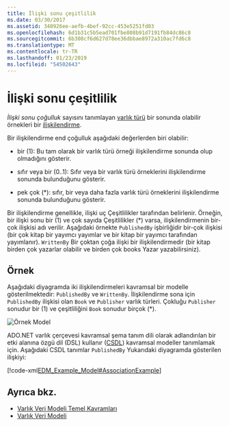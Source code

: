```yaml
---
title: İlişki sonu çeşitlilik
ms.date: 03/30/2017
ms.assetid: 340926ee-aefb-4bef-92cc-453e5251fd03
ms.openlocfilehash: 6d1b31c5b5ead701fbe808b91d7191fb84dc86c8
ms.sourcegitcommit: 6b308cf6d627d78ee36dbbae8972a310ac7fd6c8
ms.translationtype: MT
ms.contentlocale: tr-TR
ms.lasthandoff: 01/23/2019
ms.locfileid: "54502643"
---
```

# <a name="association-end-multiplicity"></a>İlişki sonu çeşitlilik
*İlişki sonu çoğulluk* sayısını tanımlayan [varlık türü](../../../../docs/framework/data/adonet/entity-type.md) bir sonunda olabilir örnekleri bir [ilişkilendirme](../../../../docs/framework/data/adonet/association-type.md).  
  
 Bir ilişkilendirme end çoğulluk aşağıdaki değerlerden biri olabilir:  
  
-   bir (1): Bu tam olarak bir varlık türü örneği ilişkilendirme sonunda olup olmadığını gösterir.  
  
-   sıfır veya bir (0..1): Sıfır veya bir varlık türü örneklerini ilişkilendirme sonunda bulunduğunu gösterir.  
  
-   pek çok (*): sıfır, bir veya daha fazla varlık türü örneklerini ilişkilendirme sonunda bulunduğunu gösterir.  
  
 Bir ilişkilendirme genellikle, ilişki uç Çeşitlilikler tarafından belirlenir. Örneğin, bir ilişki sonu bir (1) ve çok sayıda Çeşitlilikler (*) varsa, ilişkilendirmenin bir-çok ilişkisi adı verilir. Aşağıdaki örnekte `PublishedBy` işbirliğidir bir-çok ilişkisi (bir çok kitap bir yayımcı yayımlar ve bir kitap bir yayımcı tarafından yayımlanır). `WrittenBy` Bir çoktan çoğa ilişki bir ilişkilendirmedir (bir kitap birden çok yazarlar olabilir ve birden çok books Yazar yazabilirsiniz).  
  
## <a name="example"></a>Örnek  
 Aşağıdaki diyagramda iki ilişkilendirmeleri kavramsal bir modelle gösterilmektedir: `PublishedBy` ve `WrittenBy`. İlişkilendirme sona için `PublishedBy` ilişkisi olan `Book` ve `Publisher` varlık türleri. Çokluğu `Publisher` sonudur bir (1) ve çeşitliliğini `Book` sonudur birçok (*).  
  
 ![Örnek Model](../../../../docs/framework/data/adonet/media/examplemodel.gif "ExampleModel")  
  
 ADO.NET varlık çerçevesi kavramsal şema tanım dili olarak adlandırılan bir etki alanına özgü dil (DSL) kullanır ([CSDL](../../../../docs/framework/data/adonet/ef/language-reference/csdl-specification.md)) kavramsal modeller tanımlamak için. Aşağıdaki CSDL tanımlar `PublishedBy` Yukarıdaki diyagramda gösterilen ilişkiyi:  
  
 [!code-xml[EDM_Example_Model#AssociationExample](../../../../samples/snippets/xml/VS_Snippets_Data/edm_example_model/xml/books.edmx#associationexample)]  
  
## <a name="see-also"></a>Ayrıca bkz.
- [Varlık Veri Modeli Temel Kavramları](../../../../docs/framework/data/adonet/entity-data-model-key-concepts.md)
- [Varlık Veri Modeli](../../../../docs/framework/data/adonet/entity-data-model.md)
